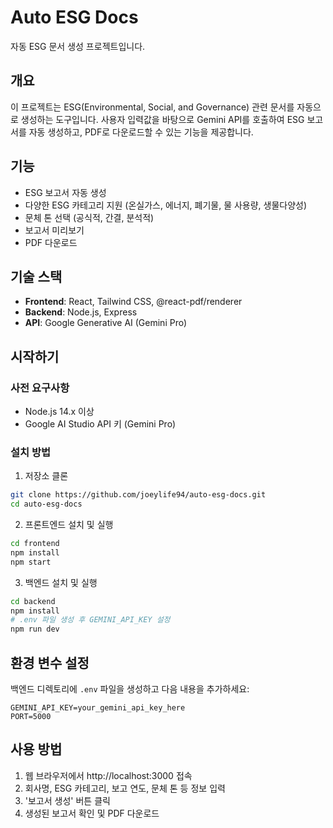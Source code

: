 # Auto ESG Docs

자동 ESG 문서 생성 프로젝트입니다.

## 개요

이 프로젝트는 ESG(Environmental, Social, and Governance) 관련 문서를 자동으로 생성하는 도구입니다. 사용자 입력값을 바탕으로 Gemini API를 호출하여 ESG 보고서를 자동 생성하고, PDF로 다운로드할 수 있는 기능을 제공합니다.

## 기능

- ESG 보고서 자동 생성
- 다양한 ESG 카테고리 지원 (온실가스, 에너지, 폐기물, 물 사용량, 생물다양성)
- 문체 톤 선택 (공식적, 간결, 분석적)
- 보고서 미리보기
- PDF 다운로드

## 기술 스택

- **Frontend**: React, Tailwind CSS, @react-pdf/renderer
- **Backend**: Node.js, Express
- **API**: Google Generative AI (Gemini Pro)

## 시작하기

### 사전 요구사항

- Node.js 14.x 이상
- Google AI Studio API 키 (Gemini Pro)

### 설치 방법

1. 저장소 클론

```bash
git clone https://github.com/joeylife94/auto-esg-docs.git
cd auto-esg-docs
```

2. 프론트엔드 설치 및 실행

```bash
cd frontend
npm install
npm start
```

3. 백엔드 설치 및 실행

```bash
cd backend
npm install
# .env 파일 생성 후 GEMINI_API_KEY 설정
npm run dev
```

## 환경 변수 설정

백엔드 디렉토리에 `.env` 파일을 생성하고 다음 내용을 추가하세요:

```
GEMINI_API_KEY=your_gemini_api_key_here
PORT=5000
```

## 사용 방법

1. 웹 브라우저에서 http://localhost:3000 접속
2. 회사명, ESG 카테고리, 보고 연도, 문체 톤 등 정보 입력
3. '보고서 생성' 버튼 클릭
4. 생성된 보고서 확인 및 PDF 다운로드 